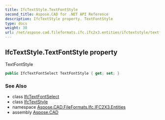 ```yaml
---
title: IfcTextStyle.TextFontStyle
second_title: Aspose.CAD for .NET API Reference
description: IfcTextStyle property. TextFontStyle
type: docs
weight: 30
url: /net/aspose.cad.fileformats.ifc.ifc2x3.entities/ifctextstyle/textfontstyle/
---
```

## IfcTextStyle.TextFontStyle property

TextFontStyle

```csharp
public IfcTextFontSelect TextFontStyle { get; set; }
```

### See Also

* class [IfcTextFontSelect](../../../aspose.cad.fileformats.ifc.ifc2x3.types/ifctextfontselect/)
* class [IfcTextStyle](../)
* namespace [Aspose.CAD.FileFormats.Ifc.IFC2X3.Entities](../../ifctextstyle/)
* assembly [Aspose.CAD](../../../)


